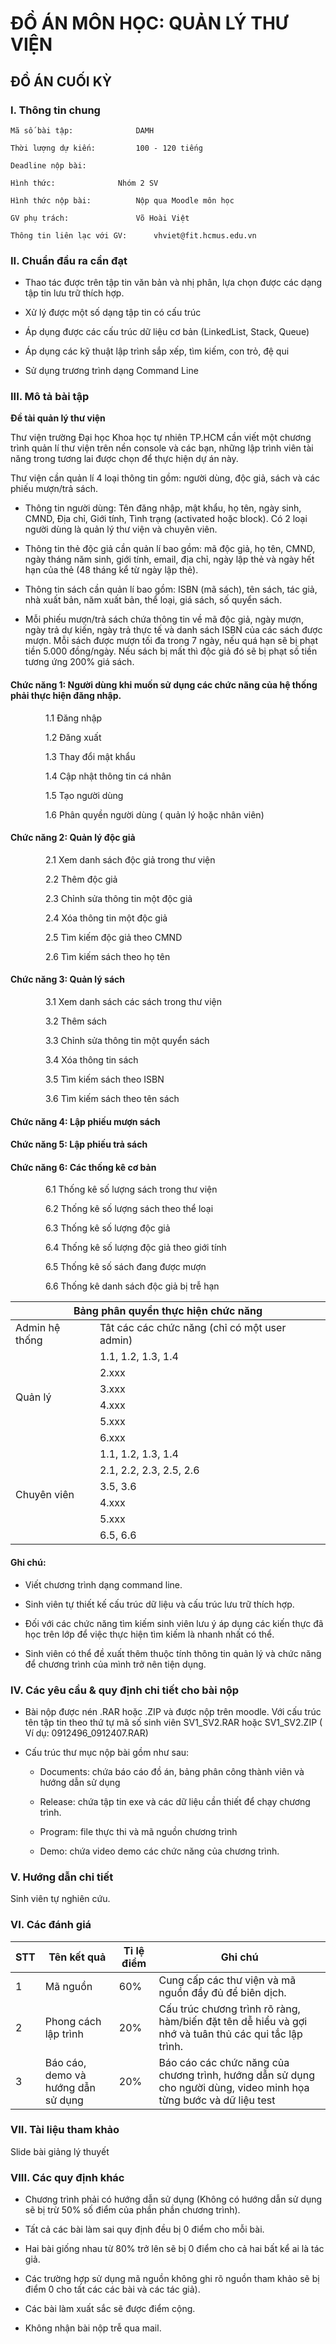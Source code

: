
# ĐỒ ÁN MÔN HỌC: QUẢN LÝ THƯ VIỆN

## ĐỒ ÁN CUỐI KỲ

### I. Thông tin chung

	Mã số bài tập:				DAMH

	Thời lượng dự kiến:			100 - 120 tiếng

	Deadline nộp bài:

	Hình thức:				Nhóm 2 SV

	Hình thức nộp bài:			Nộp qua Moodle môn học

	GV phụ trách:				Võ Hoài Việt

	Thông tin liên lạc với GV:		vhviet@fit.hcmus.edu.vn

### II. Chuẩn đầu ra cần đạt

- Thao tác được trên tập tin văn bản và nhị phân, lựa chọn được các dạng tập tin lưu trữ thích hợp.

- Xử lý được một số dạng tập tin có cấu trúc

- Áp dụng được các cấu trúc dữ liệu cơ bản (LinkedList, Stack, Queue)

- Áp dụng các kỹ thuật lập trình sắp xếp, tìm kiếm, con trỏ, đệ qui

- Sử dụng trương trình dạng Command Line

### III. Mô tả bài tập

__Đề tài quản lý thư viện__

Thư viện trường Đại học Khoa học tự nhiên TP.HCM cần viết một chương trình quản lí thư viện trên nền console và các bạn, những lập trình viên tài năng trong tương lai được chọn để thực hiện dự án này.

Thư viện cần quản lí 4 loại thông tin gồm: người dùng, độc giả, sách và các phiếu mượn/trả sách.

- Thông tin người dùng: Tên đăng nhập, mật khẩu, họ tên, ngày sinh, CMND, Địa chỉ, Giới tính, Tình trạng (activated hoặc block). Có 2 loại người dùng là quản lý thư viện và chuyên viên.

- Thông tin thẻ độc giả cần quản lí bao gồm: mã độc giả, họ tên, CMND, ngày tháng năm sinh, giới tính, email, địa chỉ, ngày lập thẻ và ngày hết hạn của thẻ (48 tháng kể từ ngày lập thẻ).

- Thông tin sách cần quản lí bao gồm: ISBN (mã sách), tên sách, tác giả, nhà xuất bản, năm xuất bản, thể loại, giá sách, số quyển sách.

- Mỗi phiếu mượn/trả sách chứa thông tin về mã độc giả, ngày mượn, ngày trả dự kiến, ngày trả thực tế và danh sách ISBN của các sách được mượn. Mỗi sách được mượn tối đa trong 7 ngày, nếu quá hạn sẽ bị phạt tiền 5.000 đồng/ngày. Nếu sách bị mất thì độc giả đó sẽ bị phạt số tiền tương ứng 200% giá sách.
	
#### Chức năng 1: Người dùng khi muốn sử dụng các chức năng của hệ thống phải thực hiện đăng nhập.

&emsp;&emsp;&emsp;&emsp;1.1 Đăng nhập

&emsp;&emsp;&emsp;&emsp;1.2 Đăng xuất

&emsp;&emsp;&emsp;&emsp;1.3 Thay đổi mật khẩu

&emsp;&emsp;&emsp;&emsp;1.4 Cập nhật thông tin cá nhân

&emsp;&emsp;&emsp;&emsp;1.5 Tạo người dùng

&emsp;&emsp;&emsp;&emsp;1.6 Phân quyền người dùng ( quản lý hoặc nhân viên)
	
#### Chức năng 2: Quản lý độc giả

&emsp;&emsp;&emsp;&emsp;2.1 Xem danh sách độc giả trong thư viện

&emsp;&emsp;&emsp;&emsp;2.2 Thêm độc giả

&emsp;&emsp;&emsp;&emsp;2.3 Chỉnh sửa thông tin một độc giả

&emsp;&emsp;&emsp;&emsp;2.4 Xóa thông tin một độc giả

&emsp;&emsp;&emsp;&emsp;2.5 Tìm kiếm độc giả theo CMND

&emsp;&emsp;&emsp;&emsp;2.6 Tìm kiếm sách theo họ tên
		
#### Chức năng 3: Quản lý sách
	
&emsp;&emsp;&emsp;&emsp;3.1 Xem danh sách các sách trong thư viện

&emsp;&emsp;&emsp;&emsp;3.2 Thêm sách

&emsp;&emsp;&emsp;&emsp;3.3 Chỉnh sửa thông tin một quyển sách

&emsp;&emsp;&emsp;&emsp;3.4 Xóa thông tin sách

&emsp;&emsp;&emsp;&emsp;3.5 Tìm kiếm sách theo ISBN

&emsp;&emsp;&emsp;&emsp;3.6 Tìm kiếm sách theo tên sách
		
#### Chức năng 4: Lập phiếu mượn sách
	
#### Chức năng 5: Lập phiếu trả sách
	
#### Chức năng 6: Các thống kê cơ bản

&emsp;&emsp;&emsp;&emsp;6.1 Thống kê số lượng sách trong thư viện

&emsp;&emsp;&emsp;&emsp;6.2 Thống kê số lượng sách theo thể loại

&emsp;&emsp;&emsp;&emsp;6.3 Thống kê số lượng độc giả

&emsp;&emsp;&emsp;&emsp;6.4 Thống kê số lượng độc giả theo giới tính

&emsp;&emsp;&emsp;&emsp;6.5 Thống kê số sách đang được mượn

&emsp;&emsp;&emsp;&emsp;6.6 Thống kê danh sách độc giả bị trễ hạn

<table>
	<thead>
		<tr>
			<th colspan ="2">Bảng phân quyền thực hiện chức năng</th>
		</tr>
	</thead>
	<tbody>
		<tr>
			<td>Admin hệ thống</td>
			<td>Tât các các chức năng (chỉ có một user admin)</td>
		</tr>
	<tr>
		<td rowspan="6">Quản lý</td>
		<td>1.1, 1.2, 1.3, 1.4</td>
	</tr>
	<tr>
		<td>2.xxx</td>
	</tr>
	<tr>
		<td>3.xxx</td>
	</tr>
	<tr>
		<td>4.xxx</td>
	</tr>
	<tr>
		<td>5.xxx</td>
	</tr>
	<tr>
		<td>6.xxx</td>
	</tr>
		<tr>
		<td rowspan="6">Chuyên viên</td>
		<td>1.1, 1.2, 1.3, 1.4</td>
	</tr>
	<tr>
		<td>2.1, 2.2, 2.3, 2.5, 2.6</td>
	</tr>
	<tr>
		<td>3.5, 3.6</td>
	</tr>
	<tr>
		<td>4.xxx</td>
	</tr>
	<tr>
		<td>5.xxx</td>
	</tr>
	<tr>
		<td>6.5, 6.6</td>
	</tr>
	</tbody>
</table>

#### Ghi chú:

- Viết chương trình dạng command line.

- Sinh viên tự thiết kế cấu trúc dữ liệu và cấu trúc lưu trữ thích hợp.

- Đối với các chức năng tìm kiếm sinh viên lưu ý áp dụng các kiến thực đã học trên lớp để việc thực hiện tìm kiếm là nhanh nhất có thể.

- Sinh viên có thể đề xuất thêm thuộc tính thông tin quản lý và chức năng để chương trình của mình trở nên tiện dụng.

### IV. Các yêu cầu & quy định chi tiết cho bài nộp

- Bài nộp được nén .RAR hoặc .ZIP và được nộp trên moodle. Với cấu trúc tên tập tin theo thứ tự mã số sinh viên SV1_SV2.RAR hoặc SV1_SV2.ZIP ( Ví dụ: 0912496_0912407.RAR)

- Cấu trúc thư mục nộp bài gồm như sau:

	- Documents: chứa báo cáo đồ án, bảng phân công thành viên và hướng dẫn sử dụng

	- Release: chứa tập tin exe và các dữ liệu cần thiết để chạy chương trình.

	- Program: file thực thi và mã nguồn chương trình

	- Demo: chứa video demo các chức năng của chương trình.

### V. Hướng dẫn chi tiết

Sinh viên tự nghiên cứu.

### VI. Các đánh giá

|STT |Tên kết quả                       |Tỉ lệ điểm |Ghi chú                                                                                                           |
|----|----------------------------------|-----------|------------------------------------------------------------------------------------------------------------------|
|1   |Mã nguồn                          |60%        |Cung cấp các thư viện và mã nguồn đầy đủ để biên dịch.                                                            |
|2   |Phong cách lập trình              |20%        |Cấu trúc chương trình rõ ràng, hàm/biến đặt tên dễ hiểu và gợi nhớ và tuân thủ các qui tắc lập trình.             |
|3   |Báo cáo, demo và hướng dẫn sử dụng|20%        |Báo cáo các chức năng của chương trình, hướng dẫn sử dụng cho người dùng, video minh họa từng bước và dữ liệu test|

### VII. Tài liệu tham khảo

Slide bài giảng lý thuyết

### VIII. Các quy định khác

- Chương trình phải có hướng dẫn sử dụng (Không có hướng dẫn sử dụng sẽ bị trừ 50% số điểm của phần phần chương trình).

- Tất cả các bài làm sai quy định đều bị 0 điểm cho mỗi bài.

- Hai bài giống nhau từ 80% trở lên sẽ bị 0 điểm cho cả hai bất kể ai là tác giả.

- Các trường hợp sử dụng mã nguồn không ghi rõ nguồn tham khảo sẽ bị điểm 0 cho tất các các bài và các tác giả).

- Các bài làm xuất sắc sẽ được điểm cộng.

- Không nhận bài nộp trễ qua mail.
